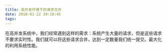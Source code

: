 ```yaml
---
title: 高并发环境下的请求合并
date: 2018-01-22 19:10:45
tags:
---
```


在高并发系统中，我们经常遇到这样的需求：系统产生大量的请求，但是这些请求不要求实时性。我们就可以将这些请求合并，达到一定数量我们统一提交。最大化的利用系统性能。

